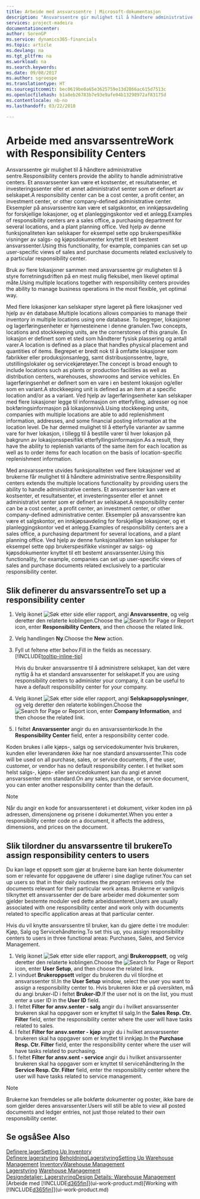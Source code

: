 ```yaml
---
title: Arbeide med ansvarssentre | Microsoft-dokumentasjon
description: "Ansvarssentre gir mulighet til å håndtere administrative sentre. Et ansvarssenter kan være et kostsenter, et resultatsenter, et investeringssenter eller et annet administrativt senter som er definert av selskapet."
services: project-madeira
documentationcenter: 
author: SorenGP
ms.service: dynamics365-financials
ms.topic: article
ms.devlang: na
ms.tgt_pltfrm: na
ms.workload: na
ms.search.keywords: 
ms.date: 09/08/2017
ms.author: sgroespe
ms.translationtype: HT
ms.sourcegitcommit: bec0619be0a65e3625759e13d2866ac615d7513c
ms.openlocfilehash: b1a8eb26783b7e93e9afe04b13298972af83175d
ms.contentlocale: nb-no
ms.lasthandoff: 03/22/2018

---
```

# <a name="work-with-responsibility-centers"></a><span data-ttu-id="d47de-104">Arbeide med ansvarssentre</span><span class="sxs-lookup"><span data-stu-id="d47de-104">Work with Responsibility Centers</span></span>
<span data-ttu-id="d47de-105">Ansvarssentre gir mulighet til å håndtere administrative sentre.</span><span class="sxs-lookup"><span data-stu-id="d47de-105">Responsibility centers provide the ability to handle administrative centers.</span></span> <span data-ttu-id="d47de-106">Et ansvarssenter kan være et kostsenter, et resultatsenter, et investeringssenter eller et annet administrativt senter som er definert av selskapet.</span><span class="sxs-lookup"><span data-stu-id="d47de-106">A responsibility center can be a cost center, a profit center, an investment center, or other company-defined administrative center.</span></span> <span data-ttu-id="d47de-107">Eksempler på ansvarssentre kan være et salgskontor, en innkjøpsavdeling for forskjellige lokasjoner, og et planleggingskontor ved et anlegg.</span><span class="sxs-lookup"><span data-stu-id="d47de-107">Examples of responsibility centers are a sales office, a purchasing department for several locations, and a plant planning office.</span></span> <span data-ttu-id="d47de-108">Ved hjelp av denne funksjonaliteten kan selskaper for eksempel sette opp brukerspesifikke visninger av salgs- og kjøpsdokumenter knyttet til ett bestemt ansvarssenter.</span><span class="sxs-lookup"><span data-stu-id="d47de-108">Using this functionality, for example, companies can set up user-specific views of sales and purchase documents related exclusively to a particular responsibility center.</span></span>  

<span data-ttu-id="d47de-109">Bruk av flere lokasjoner sammen med ansvarssentre gir muligheten til å styre forretningsdriften på en mest mulig fleksibel, men likevel optimal måte.</span><span class="sxs-lookup"><span data-stu-id="d47de-109">Using multiple locations together with responsibility centers provides the ability to manage business operations in the most flexible, yet optimal way.</span></span>

<span data-ttu-id="d47de-110">Med flere lokasjoner kan selskaper styre lageret på flere lokasjoner ved hjelp av én database.</span><span class="sxs-lookup"><span data-stu-id="d47de-110">Multiple locations allows companies to manage their inventory in multiple locations using one database.</span></span> <span data-ttu-id="d47de-111">To begreper, lokasjoner og lagerføringsenheter er hjørnesteinene i denne granulen.</span><span class="sxs-lookup"><span data-stu-id="d47de-111">Two concepts, locations and stockkeeping units, are the cornerstones of this granule.</span></span> <span data-ttu-id="d47de-112">En lokasjon er definert som et sted som håndterer fysisk plassering og antall varer.</span><span class="sxs-lookup"><span data-stu-id="d47de-112">A location is defined as a place that handles physical placement and quantities of items.</span></span> <span data-ttu-id="d47de-113">Begrepet er bredt nok til å omfatte lokasjoner som fabrikker eller produksjonsanlegg, samt distribusjonssentre, lagre, utstillingslokaler og servicekjøretøyer.</span><span class="sxs-lookup"><span data-stu-id="d47de-113">The concept is broad enough to include locations such as plants or production facilities as well as distribution centers, warehouses, showrooms and service vehicles.</span></span> <span data-ttu-id="d47de-114">En lagerføringsenhet er definert som en vare i en bestemt lokasjon og/eller som en variant.</span><span class="sxs-lookup"><span data-stu-id="d47de-114">A stockkeeping unit is defined as an item at a specific location and/or as a variant.</span></span> <span data-ttu-id="d47de-115">Ved hjelp av lagerføringsenheter kan selskaper med flere lokasjoner legge til informasjon om etterfylling, adresser og noe bokføringsinformasjon på lokasjonsnivå.</span><span class="sxs-lookup"><span data-stu-id="d47de-115">Using stockkeeping units, companies with multiple locations are able to add replenishment information, addresses, and some financial posting information at the location level.</span></span> <span data-ttu-id="d47de-116">De har dermed mulighet til å etterfylle varianter av samme vare for hver lokasjon, i tillegg til å bestille varer til hver lokasjon på bakgrunn av lokasjonsspesifikk etterfyllingsinformasjon.</span><span class="sxs-lookup"><span data-stu-id="d47de-116">As a result, they have the ability to replenish variants of the same item for each location as well as to order items for each location on the basis of location-specific replenishment information.</span></span>  

<span data-ttu-id="d47de-117">Med ansvarssentre utvides funksjonaliteten ved flere lokasjoner ved at brukerne får mulighet til å håndtere administrative sentre.</span><span class="sxs-lookup"><span data-stu-id="d47de-117">Responsibility centers extends the multiple locations functionality by providing users the ability to handle administrative centers.</span></span> <span data-ttu-id="d47de-118">Et ansvarssenter kan være et kostsenter, et resultatsenter, et investeringssenter eller et annet administrativt senter som er definert av selskapet.</span><span class="sxs-lookup"><span data-stu-id="d47de-118">A responsibility center can be a cost center, a profit center, an investment center, or other company-defined administrative center.</span></span> <span data-ttu-id="d47de-119">Eksempler på ansvarssentre kan være et salgskontor, en innkjøpsavdeling for forskjellige lokasjoner, og et planleggingskontor ved et anlegg.</span><span class="sxs-lookup"><span data-stu-id="d47de-119">Examples of responsibility centers are a sales office, a purchasing department for several locations, and a plant planning office.</span></span> <span data-ttu-id="d47de-120">Ved hjelp av denne funksjonaliteten kan selskaper for eksempel sette opp brukerspesifikke visninger av salgs- og kjøpsdokumenter knyttet til ett bestemt ansvarssenter.</span><span class="sxs-lookup"><span data-stu-id="d47de-120">Using this functionality, for example, companies can set up user-specific views of sales and purchase documents related exclusively to a particular responsibility center.</span></span>

## <a name="to-set-up-a-responsibility-center"></a><span data-ttu-id="d47de-121">Slik definerer du ansvarssentre</span><span class="sxs-lookup"><span data-stu-id="d47de-121">To set up a responsibility center</span></span>  
1.  <span data-ttu-id="d47de-122">Velg ikonet ![Søk etter side eller rapport](media/ui-search/search_small.png "Søk etter side eller rapport"), angi **Ansvarssentre**, og velg deretter den relaterte koblingen.</span><span class="sxs-lookup"><span data-stu-id="d47de-122">Choose the ![Search for Page or Report](media/ui-search/search_small.png "Search for Page or Report icon") icon, enter **Responsibility Centers**, and then choose the related link.</span></span>  
2.  <span data-ttu-id="d47de-123">Velg handlingen **Ny**.</span><span class="sxs-lookup"><span data-stu-id="d47de-123">Choose the **New** action.</span></span>  
3.  <span data-ttu-id="d47de-124">Fyll ut feltene etter behov.</span><span class="sxs-lookup"><span data-stu-id="d47de-124">Fill in the fields as necessary.</span></span> [!INCLUDE[tooltip-inline-tip](includes/tooltip-inline-tip_md.md)]  

    <span data-ttu-id="d47de-125">Hvis du bruker ansvarssentre til å administrere selskapet, kan det være nyttig å ha et standard ansvarssenter for selskapet.</span><span class="sxs-lookup"><span data-stu-id="d47de-125">If you are using responsibility centers to administer your company, it can be useful to have a default responsibility center for your company.</span></span>
4. <span data-ttu-id="d47de-126">Velg ikonet ![Søk etter side eller rapport](media/ui-search/search_small.png "Søk etter side eller rapport"), angi **Selskapsopplysninger**, og velg deretter den relaterte koblingen.</span><span class="sxs-lookup"><span data-stu-id="d47de-126">Choose the ![Search for Page or Report](media/ui-search/search_small.png "Search for Page or Report icon") icon, enter **Company Information**, and then choose the related link.</span></span>
5. <span data-ttu-id="d47de-127">I feltet **Ansvarssenter** angir du en ansvarssenterkode.</span><span class="sxs-lookup"><span data-stu-id="d47de-127">In the **Responsibility Center** field, enter a responsibility center code.</span></span>

<span data-ttu-id="d47de-128">Koden brukes i alle kjøps-, salgs og servicedokumenter hvis brukeren, kunden eller leverandøren ikke har noe standard ansvarssenter.</span><span class="sxs-lookup"><span data-stu-id="d47de-128">This code will be used on all purchase, sales, or service documents, if the user, customer, or vendor has no default responsibility center.</span></span> <span data-ttu-id="d47de-129">I et hvilket som helst salgs-, kjøps- eller servicedokument kan du angi et annet ansvarssenter enn standard.</span><span class="sxs-lookup"><span data-stu-id="d47de-129">On any sales, purchase, or service document, you can enter another responsibility center than the default.</span></span>

> [!NOTE]  
>  <span data-ttu-id="d47de-130">Når du angir en kode for ansvarssenteret i et dokument, virker koden inn på adressen, dimensjonene og prisene i dokumentet.</span><span class="sxs-lookup"><span data-stu-id="d47de-130">When you enter a responsibility center code on a document, it affects the address, dimensions, and prices on the document.</span></span>  

## <a name="to-assign-responsibility-centers-to-users"></a><span data-ttu-id="d47de-131">Slik tilordner du ansvarssentre til brukere</span><span class="sxs-lookup"><span data-stu-id="d47de-131">To assign responsibility centers to users</span></span>  
<span data-ttu-id="d47de-132">Du kan lage et oppsett som gjør at brukerne bare kan hente dokumenter som er relevante for oppgavene de utfører i sine daglige rutiner.</span><span class="sxs-lookup"><span data-stu-id="d47de-132">You can set up users so that in their daily routines the program retrieves only the documents relevant for their particular work areas.</span></span> <span data-ttu-id="d47de-133">Brukerne er vanligvis tilknyttet ett ansvarssenter der de bare arbeider med dokumenter som gjelder bestemte moduler ved dette arbeidssenteret.</span><span class="sxs-lookup"><span data-stu-id="d47de-133">Users are usually associated with one responsibility center and work only with documents related to specific application areas at that particular center.</span></span>  

<span data-ttu-id="d47de-134">Hvis du vil knytte ansvarssentre til bruker, kan du gjøre dette i tre moduler: Kjøp, Salg og Servicehåndtering.</span><span class="sxs-lookup"><span data-stu-id="d47de-134">To set this up, you assign responsibility centers to users in three functional areas: Purchases, Sales, and Service Management.</span></span>  

1.  <span data-ttu-id="d47de-135">Velg ikonet ![Søk etter side eller rapport](media/ui-search/search_small.png "Søk etter side eller rapport"), angi **Brukeroppsett**, og velg deretter den relaterte koblingen.</span><span class="sxs-lookup"><span data-stu-id="d47de-135">Choose the ![Search for Page or Report](media/ui-search/search_small.png "Search for Page or Report icon") icon, enter **User Setup**, and then choose the related link.</span></span>  
2.  <span data-ttu-id="d47de-136">I vinduet **Brukeroppsett** velger du brukeren du vil tilordne et ansvarssenter til.</span><span class="sxs-lookup"><span data-stu-id="d47de-136">In the **User Setup** window, select the user you want to assign a responsibility center to.</span></span> <span data-ttu-id="d47de-137">Hvis brukeren ikke er på oversikten, må du angi bruker-ID i feltet **Bruker-ID**.</span><span class="sxs-lookup"><span data-stu-id="d47de-137">If the user not is on the list, you must enter a user ID in the **User ID** field.</span></span>  
3.  <span data-ttu-id="d47de-138">I feltet **Filter for ansv.senter - salg** angir du i hvilket ansvarssenter brukeren skal ha oppgaver som er knyttet til salg.</span><span class="sxs-lookup"><span data-stu-id="d47de-138">In the **Sales Resp. Ctr. Filter** field, enter the responsibility center where the user will have tasks related to sales.</span></span>  
4.  <span data-ttu-id="d47de-139">I feltet **Filter for ansv.senter - kjøp** angir du i hvilket ansvarssenter brukeren skal ha oppgaver som er knyttet til innkjøp.</span><span class="sxs-lookup"><span data-stu-id="d47de-139">In the **Purchase Resp. Ctr. Filter** field, enter the responsibility center where the user will have tasks related to purchasing.</span></span>  
5.  <span data-ttu-id="d47de-140">I feltet **Filter for ansv.sent - service** angir du i hvilket ansvarssenter brukeren skal ha oppgaver som er knyttet til servicehåndtering.</span><span class="sxs-lookup"><span data-stu-id="d47de-140">In the **Service Resp. Ctr. Filter** field, enter the responsibility center where the user will have tasks related to service management.</span></span>  

> [!NOTE]  
>  <span data-ttu-id="d47de-141">Brukerne kan fremdeles se alle bokførte dokumenter og poster, ikke bare de som gjelder deres ansvarssenter.</span><span class="sxs-lookup"><span data-stu-id="d47de-141">Users will still be able to view all posted documents and ledger entries, not just those related to their own responsibility center.</span></span>

## <a name="see-also"></a><span data-ttu-id="d47de-142">Se også</span><span class="sxs-lookup"><span data-stu-id="d47de-142">See Also</span></span>  
[<span data-ttu-id="d47de-143">Definere lager</span><span class="sxs-lookup"><span data-stu-id="d47de-143">Setting Up Inventory</span></span>](inventory-setup-inventory.md)  
<span data-ttu-id="d47de-144">[Definere lagerstyring](warehouse-setup-warehouse.md)
[Beholdning](inventory-manage-inventory.md)[Lagerstyring](warehouse-manage-warehouse.md)</span><span class="sxs-lookup"><span data-stu-id="d47de-144">[Setting Up Warehouse Management](warehouse-setup-warehouse.md)
[Inventory](inventory-manage-inventory.md)[Warehouse Management](warehouse-manage-warehouse.md)</span></span>  
<span data-ttu-id="d47de-145">[Lagerstyring](warehouse-manage-warehouse.md)  </span><span class="sxs-lookup"><span data-stu-id="d47de-145">[Warehouse Management](warehouse-manage-warehouse.md)  </span></span>  
[<span data-ttu-id="d47de-146">Designdetaljer: Lagerstyring</span><span class="sxs-lookup"><span data-stu-id="d47de-146">Design Details: Warehouse Management</span></span>](design-details-warehouse-management.md)  
<span data-ttu-id="d47de-147">[Arbeide med [!INCLUDE[d365fin](includes/d365fin_md.md)]](ui-work-product.md)</span><span class="sxs-lookup"><span data-stu-id="d47de-147">[Working with [!INCLUDE[d365fin](includes/d365fin_md.md)]](ui-work-product.md)</span></span>

